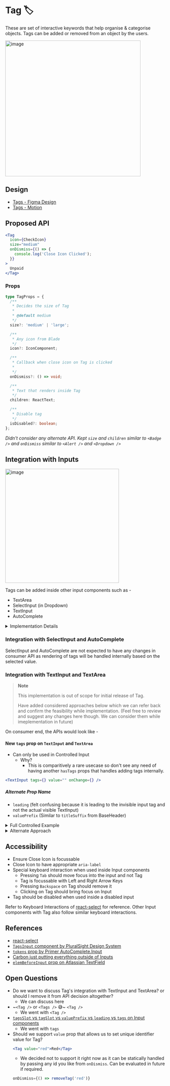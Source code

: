 # Tag 🏷️

These are set of interactive keywords that help organise & categorise objects. Tags can be added or removed from an object by the users.

<img width="426" alt="image" src="https://github.com/razorpay/blade/assets/30949385/75d8068d-d6fc-47e7-aa75-21686ed1c27d">

## Design

- [Tags - Figma Design](https://www.figma.com/file/jubmQL9Z8V7881ayUD95ps/Blade---Payment-Light?type=design&node-id=29210-567576&t=HLRjz3OTofBtFdDl-0)
- [Tags - Motion](https://www.figma.com/file/jubmQL9Z8V7881ayUD95ps/Blade---Payment-Light?type=design&node-id=29744-568562&mode=design&t=KI2KRJMzUpz8Ymr8-0)

## Proposed API

```jsx
<Tag
  icon={CheckIcon}
  size="medium"
  onDismiss={() => {
    console.log('Close Icon Clicked');
  }}
>
  Unpaid
</Tag>
```

### Props

```ts
type TagProps = {
  /**
   * Decides the size of Tag
   *
   * @default medium
   */
  size?: 'medium' | 'large';

  /**
   * Any icon from Blade
   */
  icon?: IconComponent;

  /**
   * Callback when close icon on Tag is clicked
   *
   */
  onDismiss?: () => void;

  /**
   * Text that renders inside Tag
   */
  children: ReactText;

  /**
   * Disable tag
   */
  isDisabled?: boolean;
};
```

_Didn't consider any alternate API. Kept `size` and `children` similar to `<Badge />` and `onDismiss` similar to `<Alert />` and `<Dropdown />`_

## Integration with Inputs

<img width="358" alt="image" src="https://github.com/razorpay/blade/assets/30949385/71cd236a-93e7-46f0-9da6-12d519b958d4">

Tags can be added inside other input components such as -

- TextArea
- SelectInput (in Dropdown)
- TextInput
- AutoComplete

<details>
<summary>Implementation Details</summary>

This will require some refactor in BaseInput to add a slot before the actual Input element.

E.g. This is AutoComplete from Primer where the tags go into a slot and input gets pushed forward. We will be implementing something similar in our BaseInput.

<img width="419" alt="image" src="https://github.com/razorpay/blade/assets/30949385/be01cdfb-1171-4970-b381-76e4c44d1854">

</details>

### Integration with SelectInput and AutoComplete

SelectInput and AutoComplete are not expected to have any changes in consumer API as rendering of tags will be handled internally based on the selected value.

### Integration with TextInput and TextArea

> **Note**
>
> This implementation is out of scope for initial release of Tag.
>
> Have added considered approaches below which we can refer back and confirm the feasibility while implementation. (Feel free to review and suggest any changes here though. We can consider them while imeplementation in future)

On consumer end, the APIs would look like -

#### New `tags` prop on `TextInput` and `TextArea`

- Can only be used in Controlled Input
  - Why?
    - This is comparitively a rare usecase so don't see any need of having another `hasTags` props that handles adding tags internally.

```jsx
<TextInput tags={} value="" onChange={} />
```

##### Alternate Prop Name

- `leading` (felt confusing because it is leading to the invisible input tag and not the actual visible TextInput)
- `valuePrefix` (Similar to `titleSuffix` from BaseHeader)

<details>
<summary>Full Controlled Example</summary>

```jsx
function App() {
  const [inputValue, setInputValue] = React.useState('');
  const [tags, setTags] = React.useState([]);

  const addTag = () => {
    // Add input value to tags and clear the input value
    setTags([...tags, inputValue]);
    setInputValue('');
  }

  const removeTag = (tagName) => {
    setTags(tags.filter(tagNameValue) => tagNameValue !== tagName);
  }

  return (
    <TextInput
      tags={tags.map((tagName, index) => (
        <Tag onDismiss={() => removeTag(tagName)}>{tagName}</Tag>
      ))}
      value={inputValue}
      onChange={({ value }) => setInputValue(value)}
      onKeyDown={(e) => {
        if (e.key === 'ENTER') {
          addTag();
        }
      }}
    />
  );
}
```

</details>

<details>
<summary>Alternate Approach</summary>

#### Alternate Approach: `value` prop

We can extend our `value` prop to accept JSX

```jsx
<TextInput
  value={
    <>
      <Tag onDismiss={}>kamlesh.chandnani@razorpay.com</Tag>
      <Tag onDismiss={}>divyanshu.maithani@razopay.com</Tag>
      saurabhdaw
    </>
  }
  onChange={}
/>
```

**Cons**

- Requires us to loop on children and separate out Tags from written word and this will run on every `onChange` event.
- Have not seen any other library handle it this way

</details>

## Accessibility

- Ensure Close Icon is focussable
- Close Icon to have appropriate `aria-label`
- Special keyboard interaction when used inside Input components
  - Pressing `Tab` should move focus into the input and not Tag
  - Tag is focussable with Left and Right Arrow Keys
  - Pressing `Backspace` on Tag should remove it
  - Clicking on Tag should bring focus on Input
- Tag should be disabled when used inside a disabled input

Refer to Keyboard Interactions of [react-select](https://react-select.com/home#getting-started) for reference. Other Input components with Tag also follow similar keyboard interactions.

## References

- [react-select](https://react-select.com/home#getting-started)
- [`TagsInput` component by PluralSight Design System](https://design-system.pluralsight.com/components/tagsinput)
- [`tokens` prop by Primer AutoComplete.Input](https://primer.style/react/Autocomplete/)
- [Carbon just putting everything outside of Inputs](https://carbondesignsystem.com/components/tag/usage)
- [`elemBeforeInput` prop on Atlassian TextField](https://atlassian.design/components/textfield/examples#elements-before-and-after-input)

## Open Questions

- Do we want to discuss Tag's integration with TextInput and TextArea? or should I remove it from API decision altogether?
  - We can discuss here
- ~`<Tag />` or `<Tags />` 😅~ `<Tag />`
  - We went with `<Tag />`
- [`tagsSlot` vs `tagSlot` vs `valuePrefix` vs `leading` vs `tags` on Input components](#alternate-prop-name)
  - We went with `tags`
- Should we support `value` prop that allows us to set unique identifier value for Tag?
  ```jsx
  <Tag value="red">Red</Tag>
  ```
  - We decided not to support it right now as it can be statically handled by passing any id you like from `onDismiss`. Can be evaluated in future if required.
  ```jsx
  onDismiss={() => removeTag('red')}
  ```
